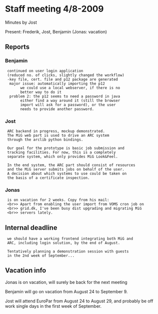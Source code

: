 # Staff meeting 4/8-2009

Minutes by Jost

Present: Frederik, Jost, Benjamin (Jonas: vacation)

## Reports

### Benjamin

	 continued on user login application
	 (reduced no. of clicks, slightly changed the workflow)
	 -key file, cert. file and p12 package are generated 
	  major issue: automatically importing the p12 
	       we could use a local webserver, if there is no
	       better way to do it
	  problem 2: the p12 seems to need a password in java
  	       either find a way around it (still the browser
	       import will ask for a password), or the user
	       needs to provide another password.

### Jost

	 ARC backend in progress, mockup demonstrated.
	 The MiG web part is used to drive an ARC system 
	 through the arclib python bindings.

	 Our goal for the prototype is basic job submission and 
	 tracking facilities. For now, this is a completely 
	 separate system, which only provides MiG Look&Feel.

	 In the end system, the ARC part should consist of resources
	 and the MiG server submits jobs on behalf of the user.
	 A decision about which systems to use could be taken on 
	 the basis of a certificate inspection.

### Jonas

	 is on vacation for 2 weeks. Copy from his mail:
	 <br>> Apart from enabling the user import from VOMS cron job on
	 <br>> grid.dk, I've been busy dist upgrading and migrating MiG
	 <br>> servers lately.

## Internal deadline

	 we should have a working frontend integrating both MiG and
	 ARC, including login solution, by the end of August.

	 Tentatively planning a demonstration session with guests
	 in the 2nd week of September...

## Vacation info

Jonas is on vacation, will surely be back for the next meeting

Benjamin will go on vacation from August 24 to September 9.

Jost will attend EuroPar from August 24 to August 29, and probably be off work single days in the first week of September.